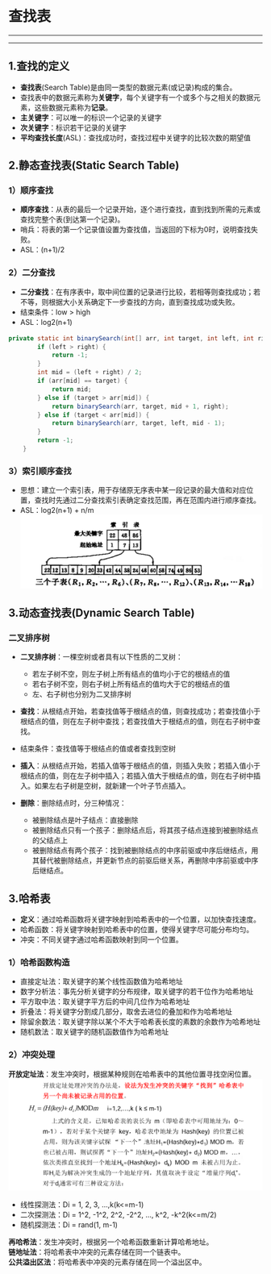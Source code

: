 # 查找表

---

---

## 1.查找的定义

- **查找表**(Search Table)是由同一类型的数据元素(或记录)构成的集合。  
- 查找表中的数据元素称为**关键字**，每个关键字有一个或多个与之相关的数据元素，这些数据元素称为**记录**。
- **主关键字**：可以唯一的标识一个记录的关键字
- **次关键字**：标识若干记录的关键字
- **平均查找长度**(ASL)：查找成功时，查找过程中关键字的比较次数的期望值

## 2.静态查找表(Static Search Table)

### 1）顺序查找

- **顺序查找**：从表的最后一个记录开始，逐个进行查找，直到找到所需的元素或查找完整个表(到达第一个记录)。
- 哨兵：将表的第一个记录值设置为查找值，当返回的下标为0时，说明查找失败。
- ASL：(n+1)/2

### 2）二分查找

- **二分查找**：在有序表中，取中间位置的记录进行比较，若相等则查找成功；若不等，则根据大小关系确定下一步查找的方向，直到查找成功或失败。
- 结束条件：low > high
- ASL：log2(n+1)

```java
private static int binarySearch(int[] arr, int target, int left, int right) {
        if (left > right) {
            return -1;
        }
        int mid = (left + right) / 2;
        if (arr[mid] == target) {
            return mid;
        } else if (target > arr[mid]) {
            return binarySearch(arr, target, mid + 1, right);
        } else if (target < arr[mid]) {
            return binarySearch(arr, target, left, mid - 1);
        }
        return -1;
    }
```

### 3）索引顺序查找

- 思想：建立一个索引表，用于存储原无序表中某一段记录的最大值和对应位置，查找时先通过二分查找索引表确定查找范围，再在范围内进行顺序查找。
- ASL：log2(n+1) + n/m
![img.png](./pics/img_16.png)


## 3.动态查找表(Dynamic Search Table)

### 二叉排序树

- **二叉排序树**：一棵空树或者具有以下性质的二叉树：
    - 若左子树不空，则左子树上所有结点的值均小于它的根结点的值
    - 若右子树不空，则右子树上所有结点的值均大于它的根结点的值
    - 左、右子树也分别为二叉排序树

- **查找**：从根结点开始，若查找值等于根结点的值，则查找成功；若查找值小于根结点的值，则在左子树中查找；若查找值大于根结点的值，则在右子树中查找。
- 结束条件：查找值等于根结点的值或者查找到空树
- **插入**：从根结点开始，若插入值等于根结点的值，则插入失败；若插入值小于根结点的值，则在左子树中插入；若插入值大于根结点的值，则在右子树中插入。如果左右子树是空树，就新建一个叶子节点插入。
- **删除**：删除结点时，分三种情况：
    - 被删除结点是叶子结点：直接删除
    - 被删除结点只有一个孩子：删除结点后，将其孩子结点连接到被删除结点的父结点上
    - 被删除结点有两个孩子：找到被删除结点的中序前驱或中序后继结点，用其替代被删除结点，并更新节点的前驱后继关系，再删除中序前驱或中序后继结点。


## 3.哈希表

- **定义**：通过哈希函数将关键字映射到哈希表中的一个位置，以加快查找速度。
- 哈希函数：将关键字映射到哈希表中的位置，使得关键字尽可能分布均匀。
- 冲突：不同关键字通过哈希函数映射到同一个位置。

### 1）哈希函数构造

- 直接定址法：取关键字的某个线性函数值为哈希地址
- 数字分析法：事先分析关键字的分布规律，取关键字的若干位作为哈希地址
- 平方取中法：取关键字平方后的中间几位作为哈希地址
- 折叠法：将关键字分割成几部分，取舍去进位的叠加和作为哈希地址
- 除留余数法：取关键字除以某个不大于哈希表长度的素数的余数作为哈希地址
- 随机数法：取关键字的随机函数值作为哈希地址

### 2）冲突处理

**开放定址法**：发生冲突时，根据某种规则在哈希表中的其他位置寻找空闲位置。
![img.png](./pics/img_17.png)
- 线性探测法：Di = 1, 2, 3, ...,k(k<=m-1)
- 二次探测法：Di = 1^2, -1^2, 2^2, -2^2, ..., k^2, -k^2(k<=m/2)
- 随机探测法：Di = rand(1, m-1)

**再哈希法**：发生冲突时，根据另一个哈希函数重新计算哈希地址。  
**链地址法**：将哈希表中冲突的元素存储在同一个链表中。  
**公共溢出区法**：将哈希表中冲突的元素存储在同一个溢出区中。